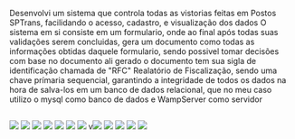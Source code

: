 Desenvolvi um sistema que controla todas as vistorias feitas em Postos SPTrans, facilidando o acesso, cadastro, e visualização dos dados
O sistema em si consiste em um formulario, onde ao final após todas suas validações serem concluidas, gera um documento como todas as informações obtidas daquele formulario, sendo possivel tomar decisões com base no documento ali gerado
o documento tem sua sigla de identificação chamada de "RFC" Realatório de Fiscalização, sendo uma chave prímaria sequencial, garantindo a integridade de todos os dados na hora de salva-los em um banco de dados relacional, que no meu caso utilizo o mysql como banco de dados e WampServer como servidor

##

<img src="https://github.com/GMPompeu/RFC-Fiscalizacao-SPTrans/assets/132175081/d901d015-3a97-46e6-8e11-c19f55b6205c">
<img src="https://github.com/GMPompeu/RFC-Fiscalizacao-SPTrans/assets/132175081/09078b61-1ba4-4ee9-849e-b89d9ddbd010">
<img src="https://github.com/GMPompeu/RFC-Fiscalizacao-SPTrans/assets/132175081/bb27ae35-ee41-4f80-b1ad-74100a7e290f">
<img src="https://github.com/GMPompeu/RFC-Fiscalizacao-SPTrans/assets/132175081/61132a2a-a7a8-48c0-8330-bcd4b43c452e">
<img src="https://github.com/GMPompeu/RFC-Fiscalizacao-SPTrans/assets/132175081/c7b3339e-de98-4f0f-8b0a-3f478a98defc">
<img src="https://github.com/GMPompeu/RFC-Fiscalizacao-SPTrans/assets/132175081/9320f299-a739-47a7-899e-210a70624982">
<img src="https://github.com/GMPompeu/RFC-Fiscalizacao-SPTrans/assets/132175081/cae3addc-6669-4700-bd77-34f2989d8264">
v<img src="https://github.com/GMPompeu/RFC-Fiscalizacao-SPTrans/assets/132175081/0bf2bafa-f12d-40ff-95cf-379e6e09820e">
<img src="https://github.com/GMPompeu/RFC-Fiscalizacao-SPTrans/assets/132175081/98770b13-428b-462d-ae0c-c1cdfa018f8f">
<img src="https://github.com/GMPompeu/RFC-Fiscalizacao-SPTrans/assets/132175081/be04ed04-943b-4e37-8032-b82637427f1d">
<img src="https://github.com/GMPompeu/RFC-Fiscalizacao-SPTrans/assets/132175081/8abf957f-f68c-4a84-ab94-e48d5c6d156d">
<img src="https://github.com/GMPompeu/RFC-Fiscalizacao-SPTrans/assets/132175081/5f9a61ae-b79b-4d69-af48-42be9bec6156">
